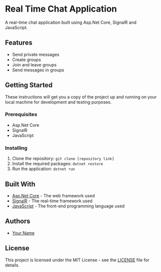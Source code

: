# Real Time Chat Application

A real-time chat application built using Asp.Net Core, SignalR and JavaScript.

## Features
- Send private messages
- Create groups
- Join and leave groups
- Send messages in groups

## Getting Started

These instructions will get you a copy of the project up and running on your local machine for development and testing purposes.

### Prerequisites
- Asp.Net Core
- SignalR
- JavaScript

### Installing

1. Clone the repository: `git clone [repository link]`
2. Install the required packages: `dotnet restore`
3. Run the application: `dotnet run`

## Built With

- [Asp.Net Core](https://docs.microsoft.com/en-us/aspnet/core/) - The web framework used
- [SignalR](https://dotnet.microsoft.com/apps/aspnet/real-time) - The real-time framework used
- [JavaScript](https://www.javascript.com/) - The front-end programming language used

## Authors

- [Your Name](link)

## License

This project is licensed under the MIT License - see the [LICENSE](LICENSE) file for details.
